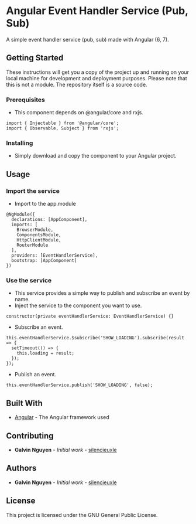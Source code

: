 # Angular Event Handler Service (Pub, Sub)
A simple event handler service (pub, sub) made with Angular (6, 7).

## Getting Started

These instructions will get you a copy of the project up and running on your local machine for development and deployment purposes.
Please note that this is not a module. The repository itself is a source code.

### Prerequisites
- This component depends on @angular/core and rxjs.

```
import { Injectable } from '@angular/core';
import { Observable, Subject } from 'rxjs';
```

### Installing

* Simply download and copy the component to your Angular project.

## Usage
### Import the service

- Import to the app.module

```
@NgModule({
  declarations: [AppComponent],
  imports: [
    BrowserModule,
    ComponentsModule,
    HttpClientModule,
    RouterModule
  ],
  providers: [EventHandlerService],
  bootstrap: [AppComponent]
})
```
### Use the service
- This service provides a simple way to publish and subscribe an event by name.
- Inject the service to the component you want to use.

```
constructor(private eventHandlerService: EventHandlerService) {}
```

- Subscribe an event.

```
this.eventHandlerService.$subscribe('SHOW_LOADING').subscribe(result => {
  setTimeout(() => {
    this.loading = result;
  });
});
```

- Publish an event.

```
this.eventHandlerService.publish('SHOW_LOADING', false);
```

## Built With

* [Angular](https://angular.io/) - The Angular framework used

## Contributing

* **Galvin Nguyen** - *Initial work* - [silencieuxle](https://github.com/silencieuxle)

## Authors

* **Galvin Nguyen** - *Initial work* - [silencieuxle](https://github.com/silencieuxle)

## License

This project is licensed under the GNU General Public License.
